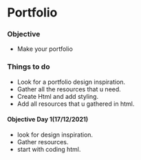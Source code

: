 # Portfolio

### Objective
* Make your portfolio

### Things to do
* Look for a portfolio design inspiration.
* Gather all the resources that u need.
* Create Html and add styling.
* Add all resources that u gathered in html.

#### Objective Day 1(17/12/2021)
* look for design inspiration.
* Gather resources.
* start with coding html. 